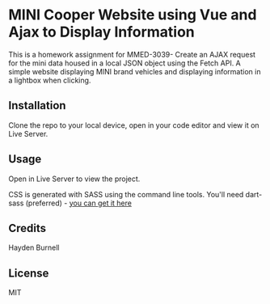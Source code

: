 # MINI Cooper Website using Vue and Ajax to Display Information

This is a homework assignment for MMED-3039- Create an AJAX request for the mini data housed in a local JSON object using the Fetch API. A simple website displaying MINI brand vehicles and displaying information in a lightbox when clicking.

## Installation
Clone the repo to your local device, open in your code editor and view it on Live Server.

## Usage
Open in Live Server to view the project. 

CSS is generated with SASS using the command line tools. You'll need dart-sass (preferred) - [you can get it here](https://sass-lang.com/install)

## Credits
Hayden Burnell

## License
MIT

